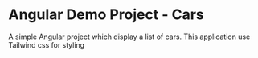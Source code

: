 # Angular Demo Project - Cars

A simple Angular project which display a list of cars. This application use Tailwind css for styling
